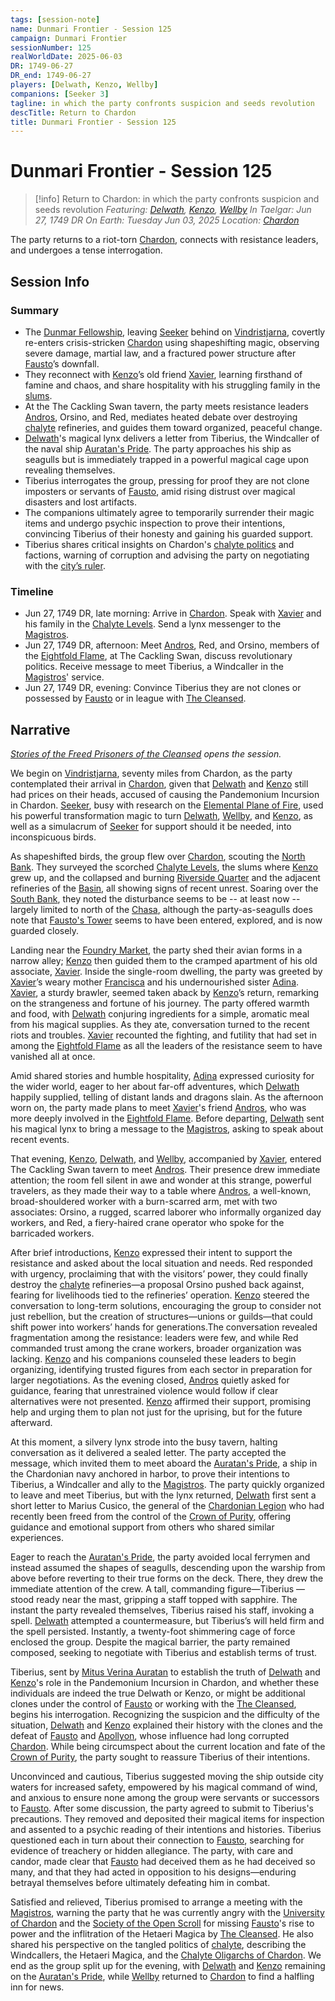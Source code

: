 ```yaml
---
tags: [session-note]
name: Dunmari Frontier - Session 125
campaign: Dunmari Frontier
sessionNumber: 125
realWorldDate: 2025-06-03
DR: 1749-06-27
DR_end: 1749-06-27
players: [Delwath, Kenzo, Wellby]
companions: [Seeker 3]
tagline: in which the party confronts suspicion and seeds revolution
descTitle: Return to Chardon
title: Dunmari Frontier - Session 125
---
```

# Dunmari Frontier - Session 125

>[!info]  Return to Chardon: in which the party confronts suspicion and seeds revolution
> *Featuring: [Delwath](<../../../people/pcs/dunmar-fellowship/delwath.md>), [Kenzo](<../../../people/pcs/dunmar-fellowship/kenzo.md>), [Wellby](<../../../people/pcs/dunmar-fellowship/wellby.md>)*
> *In Taelgar: Jun 27, 1749 DR*
> *On Earth: Tuesday Jun 03, 2025*
> *Location: [Chardon](<../../../gazetteer/greater-chardon/chardonian-empire/chardon/chardon.md>)*

The party returns to a riot-torn [Chardon](<../../../gazetteer/greater-chardon/chardonian-empire/chardon/chardon.md>), connects with resistance leaders, and undergoes a tense interrogation.
## Session Info
### Summary
- The [Dunmar Fellowship](<../../../people/pcs/dunmar-fellowship/dunmar-fellowship.md>), leaving [Seeker](<../../../people/pcs/dunmar-fellowship/seeker.md>) behind on [Vindristjarna](<../../../things/ships/vindristjarna.md>), covertly re-enters crisis-stricken [Chardon](<../../../gazetteer/greater-chardon/chardonian-empire/chardon/chardon.md>) using shapeshifting magic, observing severe damage, martial law, and a fractured power structure after [Fausto](<../../../people/chardonians/fausto.md>)’s downfall.
- They reconnect with [Kenzo](<../../../people/pcs/dunmar-fellowship/kenzo.md>)’s old friend [Xavier](<../../../people/chardonians/xavier.md>), learning firsthand of famine and chaos, and share hospitality with his struggling family in the [slums](<../../../gazetteer/greater-chardon/chardonian-empire/chardon/chalyte-levels.md>).
- At the The Cackling Swan tavern, the party meets resistance leaders [Andros](<../../../people/chardonians/andros.md>), Orsino, and Red, mediates heated debate over destroying [chalyte](<../../../things/materials/chalyte.md>) refineries, and guides them toward organized, peaceful change.
- [Delwath](<../../../people/pcs/dunmar-fellowship/delwath.md>)'s magical lynx delivers a letter from Tiberius, the Windcaller of the naval ship [Auratan's Pride](<../../../things/ships/auratan-s-pride.md>). The party approaches his ship as seagulls but is immediately trapped in a powerful magical cage upon revealing themselves.
- Tiberius interrogates the group, pressing for proof they are not clone imposters or servants of [Fausto](<../../../people/chardonians/fausto.md>), amid rising distrust over magical disasters and lost artifacts.
- The companions ultimately agree to temporarily surrender their magic items and undergo psychic inspection to prove their intentions, convincing Tiberius of their honesty and gaining his guarded support.
- Tiberius shares critical insights on Chardon's [chalyte politics](<../../../gazetteer/greater-chardon/chardonian-empire/politics-of-chalyte-chardonian-empire.md>) and factions, warning of corruption and advising the party on negotiating with the [city’s ruler](<../../../people/chardonians/mitus-verina-auratan.md>).

### Timeline
- Jun 27, 1749 DR, late morning: Arrive in [Chardon](<../../../gazetteer/greater-chardon/chardonian-empire/chardon/chardon.md>). Speak with [Xavier](<../../../people/chardonians/xavier.md>) and his family in the [Chalyte Levels](<../../../gazetteer/greater-chardon/chardonian-empire/chardon/chalyte-levels.md>). Send a lynx messenger to the [Magistros](<../../../people/chardonians/mitus-verina-auratan.md>). 
-  Jun 27, 1749 DR, afternoon: Meet [Andros](<../../../people/chardonians/andros.md>), Red, and Orsino, members of the [Eightfold Flame](<../../../groups/chardonian-organizations/eightfold-flame.md>), at  The Cackling Swan, discuss revolutionary politics. Receive message to meet Tiberius, a Windcaller in the [Magistros](<../../../people/chardonians/mitus-verina-auratan.md>)' service.
-  Jun 27, 1749 DR, evening: Convince Tiberius they are not clones or possessed by [Fausto](<../../../people/chardonians/fausto.md>) or in league with [The Cleansed](<../../../groups/the-cleansed.md>). 
## Narrative

*[Stories of the Freed Prisoners of the Cleansed](<../tales-and-stories/stories-of-the-freed-prisoners-of-the-cleansed.md>) opens the session.*

We begin on [Vindristjarna](<../../../things/ships/vindristjarna.md>), seventy miles from Chardon, as the party contemplated their arrival in [Chardon](<../../../gazetteer/greater-chardon/chardonian-empire/chardon/chardon.md>), given that [Delwath](<../../../people/pcs/dunmar-fellowship/delwath.md>) and [Kenzo](<../../../people/pcs/dunmar-fellowship/kenzo.md>) still had prices on their heads, accused of causing the Pandemonium Incursion in Chardon. [Seeker](<../../../people/pcs/dunmar-fellowship/seeker.md>), busy with research on the [Elemental Plane of Fire](<../../../cosmology/energy-realms/elemental-plane-of-fire.md>), used his powerful transformation magic to turn [Delwath](<../../../people/pcs/dunmar-fellowship/delwath.md>), [Wellby](<../../../people/pcs/dunmar-fellowship/wellby.md>), and [Kenzo](<../../../people/pcs/dunmar-fellowship/kenzo.md>), as well as a simulacrum of [Seeker](<../../../people/pcs/dunmar-fellowship/seeker.md>) for support should it be needed, into inconspicuous birds. 

As shapeshifted birds, the group flew over [Chardon](<../../../gazetteer/greater-chardon/chardonian-empire/chardon/chardon.md>), scouting the [North Bank](<../../../gazetteer/greater-chardon/chardonian-empire/chardon/north-bank.md>). They surveyed the scorched [Chalyte Levels](<../../../gazetteer/greater-chardon/chardonian-empire/chardon/chalyte-levels.md>), the slums where [Kenzo](<../../../people/pcs/dunmar-fellowship/kenzo.md>) grew up, and the collapsed and burning [Riverside Quarter](<../../../gazetteer/greater-chardon/chardonian-empire/chardon/riverside-quarter.md>) and the adjacent refineries of the [Basin](<../../../gazetteer/greater-chardon/chardonian-empire/chardon/ragwater-basin.md>), all showing signs of recent unrest. Soaring over the [South Bank](<../../../gazetteer/greater-chardon/chardonian-empire/chardon/south-bank.md>), they noted the disturbance seems to be -- at least now -- largely limited to north of the [Chasa](<../../../gazetteer/major-rivers/chasa-nahadi-watershed/chasa.md>), although the party-as-seagulls does note that [Fausto's Tower](<../../../gazetteer/greater-chardon/chardonian-empire/chardon/fausto-s-tower.md>) seems to have been entered, explored, and is now guarded closely. 

Landing near the [Foundry Market](<../../../gazetteer/greater-chardon/chardonian-empire/chardon/foundry-market.md>), the party shed their avian forms in a narrow alley; [Kenzo](<../../../people/pcs/dunmar-fellowship/kenzo.md>) then guided  them to the cramped apartment of his old associate, [Xavier](<../../../people/chardonians/xavier.md>). Inside the single-room dwelling, the party was greeted by [Xavier](<../../../people/chardonians/xavier.md>)’s weary mother [Francisca](<../../../people/chardonians/francisca.md>) and his undernourished sister [Adina](<../../../people/chardonians/adina.md>). [Xavier](<../../../people/chardonians/xavier.md>), a sturdy brawler, seemed taken aback by [Kenzo](<../../../people/pcs/dunmar-fellowship/kenzo.md>)’s return, remarking on the strangeness and fortune of his journey. The party offered warmth and food, with [Delwath](<../../../people/pcs/dunmar-fellowship/delwath.md>) conjuring ingredients for a simple, aromatic meal from his magical supplies. As they ate, conversation turned to the recent riots and troubles. [Xavier](<../../../people/chardonians/xavier.md>) recounted the fighting, and futility that had set in among the [Eightfold Flame](<../../../groups/chardonian-organizations/eightfold-flame.md>) as all the leaders of the resistance seem to have vanished all at once. 

Amid shared stories and humble hospitality, [Adina](<../../../people/chardonians/adina.md>) expressed curiosity for the wider world, eager to her about far-off adventures, which [Delwath](<../../../people/pcs/dunmar-fellowship/delwath.md>) happily supplied, telling of distant lands and dragons slain. As the afternoon worn on, the party made plans to meet [Xavier](<../../../people/chardonians/xavier.md>)'s friend [Andros](<../../../people/chardonians/andros.md>), who was more deeply involved in the [Eightfold Flame](<../../../groups/chardonian-organizations/eightfold-flame.md>). Before departing, [Delwath](<../../../people/pcs/dunmar-fellowship/delwath.md>) sent his magical lynx to bring a message to the [Magistros](<../../../people/chardonians/mitus-verina-auratan.md>), asking to speak about recent events. 

That evening, [Kenzo](<../../../people/pcs/dunmar-fellowship/kenzo.md>), [Delwath](<../../../people/pcs/dunmar-fellowship/delwath.md>), and [Wellby](<../../../people/pcs/dunmar-fellowship/wellby.md>), accompanied by [Xavier](<../../../people/chardonians/xavier.md>), entered The Cackling Swan tavern to meet [Andros](<../../../people/chardonians/andros.md>). Their presence drew immediate attention; the room fell silent in awe and wonder at this strange, powerful travelers, as they made their way to a table where [Andros](<../../../people/chardonians/andros.md>), a well-known, broad-shouldered worker with a burn-scarred arm, met with two associates: Orsino, a rugged, scarred laborer who informally organized day workers, and Red, a fiery-haired crane operator who spoke for the barricaded workers.

After brief introductions, [Kenzo](<../../../people/pcs/dunmar-fellowship/kenzo.md>) expressed their intent to support the resistance and asked about the local situation and needs. Red responded with urgency, proclaiming that with the visitors’ power, they could finally destroy the [chalyte](<../../../things/materials/chalyte.md>) refineries—a proposal Orsino pushed back against, fearing for livelihoods tied to the refineries’ operation. [Kenzo](<../../../people/pcs/dunmar-fellowship/kenzo.md>) steered the conversation to long-term solutions, encouraging the group to consider not just rebellion, but the creation of structures—unions or guilds—that could shift power into workers’ hands for generations.The conversation revealed fragmentation among the resistance: leaders were few, and while Red commanded trust among the crane workers, broader organization was lacking. [Kenzo](<../../../people/pcs/dunmar-fellowship/kenzo.md>) and his companions counseled these leaders to begin organizing, identifying trusted figures from each sector in preparation for larger negotiations. As the evening closed, [Andros](<../../../people/chardonians/andros.md>) quietly asked for guidance, fearing that unrestrained violence would follow if clear alternatives were not presented. [Kenzo](<../../../people/pcs/dunmar-fellowship/kenzo.md>) affirmed their support, promising help and urging them to plan not just for the uprising, but for the future afterward.

At this moment, a silvery lynx strode into the busy tavern, halting conversation as it delivered a sealed letter. The party accepted the message, which invited them to meet aboard the [Auratan's Pride](<../../../things/ships/auratan-s-pride.md>), a ship in the Chardonian navy anchored in harbor, to prove their intentions to Tiberius, a Windcaller and ally to the [Magistros](<../../../people/chardonians/mitus-verina-auratan.md>). The party quickly organized to leave and meet Tiberius, but with the lynx returned, [Delwath](<../../../people/pcs/dunmar-fellowship/delwath.md>) first sent a short letter to Marius Cusico, the general of the [Chardonian Legion](<../../../groups/chardonian-organizations/chardonian-legion.md>) who had recently been freed from the control of the [Crown of Purity](<../../../things/artifacts-of-power/crown-of-purity.md>), offering guidance and emotional support from others who shared similar experiences.

Eager to reach the [Auratan's Pride](<../../../things/ships/auratan-s-pride.md>), the party avoided local ferrymen and instead assumed the shapes of seagulls, descending upon the warship from above before reverting to their true forms on the deck. There, they drew the immediate attention of the crew. A tall, commanding figure—Tiberius —stood ready near the mast, gripping a staff topped with sapphire. The instant the party revealed themselves, Tiberius raised his staff, invoking a spell. [Delwath](<../../../people/pcs/dunmar-fellowship/delwath.md>) attempted a countermeasure, but Tiberius’s will held firm and the spell persisted. Instantly, a twenty-foot shimmering cage of force enclosed the group. Despite the magical barrier, the party remained composed, seeking to negotiate with Tiberius and establish terms of trust. 

Tiberius, sent by [Mitus Verina Auratan](<../../../people/chardonians/mitus-verina-auratan.md>) to establish the truth of [Delwath](<../../../people/pcs/dunmar-fellowship/delwath.md>) and [Kenzo](<../../../people/pcs/dunmar-fellowship/kenzo.md>)'s role in the Pandemonium Incursion in Chardon, and whether these individuals are indeed the true Delwath or Kenzo, or might be additional clones under the control of [Fausto](<../../../people/chardonians/fausto.md>) or working with the [The Cleansed](<../../../groups/the-cleansed.md>), begins his interrogation. Recognizing the suspicion and the difficulty of the situation, [Delwath](<../../../people/pcs/dunmar-fellowship/delwath.md>) and [Kenzo](<../../../people/pcs/dunmar-fellowship/kenzo.md>) explained their history with the clones and the defeat of [Fausto](<../../../people/chardonians/fausto.md>) and [Apollyon](<../../../people/historical-figures/drankorian-emperors/apollyon.md>), whose influence had long corrupted [Chardon](<../../../gazetteer/greater-chardon/chardonian-empire/chardon/chardon.md>). While being circumspect about the current location and fate of the [Crown of Purity](<../../../things/artifacts-of-power/crown-of-purity.md>), the party sought to reassure Tiberius of their intentions. 

Unconvinced and cautious, Tiberius suggested moving the ship outside city waters for increased safety, empowered by his magical command of wind, and anxious to ensure none among the group were servants or successors to [Fausto](<../../../people/chardonians/fausto.md>). After some discussion, the party agreed to submit to Tiberius's precautions. They removed and deposited their magical items for inspection and assented to a psychic reading of their intentions and histories. Tiberius questioned each in turn about their connection to [Fausto](<../../../people/chardonians/fausto.md>), searching for evidence of treachery or hidden allegiance. The party, with care and candor, made clear that [Fausto](<../../../people/chardonians/fausto.md>) had deceived them as he had deceived so many, and that they had acted in opposition to his designs—enduring betrayal themselves before ultimately defeating him in combat. 

Satisfied and relieved, Tiberius promised to arrange a meeting with the [Magistros](<../../../people/chardonians/mitus-verina-auratan.md>), warning the party that he was currently angry with the [University of Chardon](<../../../gazetteer/greater-chardon/chardonian-empire/chardon/university-of-chardon.md>) and the [Society of the Open Scroll](<../../../groups/chardonian-organizations/society-of-the-open-scroll.md>) for missing [Fausto](<../../../people/chardonians/fausto.md>)'s rise to power and the inflitration of the Hetaeri Magica by [The Cleansed](<../../../groups/the-cleansed.md>). He also shared his perspective on the tangled politics of [chalyte](<../../../things/materials/chalyte.md>), describing the Windcallers, the Hetaeri Magica, and the [Chalyte Oligarchs of Chardon](<../../../groups/chardonian-organizations/chalyte-oligarchs-of-chardon.md>). We end as the group split up for the evening, with [Delwath](<../../../people/pcs/dunmar-fellowship/delwath.md>) and [Kenzo](<../../../people/pcs/dunmar-fellowship/kenzo.md>) remaining on the [Auratan's Pride](<../../../things/ships/auratan-s-pride.md>), while [Wellby](<../../../people/pcs/dunmar-fellowship/wellby.md>) returned to [Chardon](<../../../gazetteer/greater-chardon/chardonian-empire/chardon/chardon.md>) to find a halfling inn for news. 


